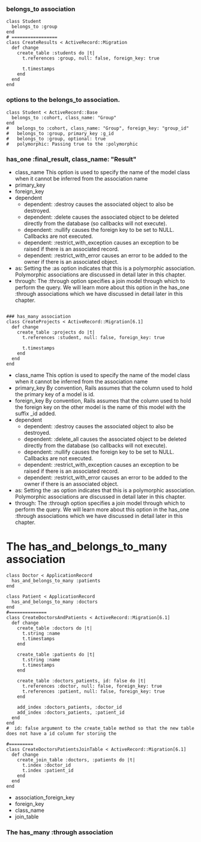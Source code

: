 ### belongs_to association

```
class Student
  belongs_to :group
end
# =================
class CreateResults < ActiveRecord::Migration
  def change
    create_table :students do |t|
      t.references :group, null: false, foreign_key: true

      t.timestamps
    end
  end
end
```

### options to the belongs_to association.

```
class Student < ActiveRecord::Base
  belongs_to :cohort, class_name: "Group"
end
#   belongs_to :cohort, class_name: "Group", foreign_key: "group_id"
#   belongs_to :group, primary_key :g_id
#   belongs_to :group, optional: true
#   polymorphic: Passing true to the :polymorphic
```

### has_one :final_result, class_name: "Result"

- class_name This option is used to specify the name of the model class when it
  cannot be inferred from the association name
- primary_key
- foreign_key
- dependent
  - dependent: :destroy causes the associated object to also be destroyed.
  - dependent: :delete causes the associated object to be deleted directly from
    the database (so callbacks will not execute).
  - dependent: :nullify causes the foreign key to be set to NULL. Callbacks are
    not executed.
  - dependent: :restrict_with_exception causes an exception to be raised if
    there is an associated record.
  - dependent: :restrict_with_error causes an error to be added to the owner if
    there is an associated object.
- as: Setting the :as option indicates that this is a polymorphic association.
  Polymorphic associations are discussed in detail later in this chapter.
- through: The :through option specifies a join model through which to perform
  the query. We will learn more about this option in the has_one :through
  associations which we have discussed in detail later in this chapter.

```

### has_many association
class CreateProjects < ActiveRecord::Migration[6.1]
  def change
    create_table :projects do |t|
      t.references :student, null: false, foreign_key: true

      t.timestamps
    end
  end
end

```

- class_name This option is used to specify the name of the model class when it
  cannot be inferred from the association name
- primary_key By convention, Rails assumes that the column used to hold the
  primary key of a model is id.
- foreign_key By convention, Rails assumes that the column used to hold the
  foreign key on the other model is the name of this model with the suffix \_id
  added.
- dependent
  - dependent: :destroy causes the associated object to also be destroyed.
  - dependent: :delete_all causes the associated object to be deleted directly
    from the database (so callbacks will not execute).
  - dependent: :nullify causes the foreign key to be set to NULL. Callbacks are
    not executed.
  - dependent: :restrict_with_exception causes an exception to be raised if
    there is an associated record.
  - dependent: :restrict_with_error causes an error to be added to the owner if
    there is an associated object.
- as: Setting the :as option indicates that this is a polymorphic association.
  Polymorphic associations are discussed in detail later in this chapter.
- through: The :through option specifies a join model through which to perform
  the query. We will learn more about this option in the has_one :through
  associations which we have discussed in detail later in this chapter.

# The has_and_belongs_to_many association

```
class Doctor < ApplicationRecord
  has_and_belongs_to_many :patients
end

class Patient < ApplicationRecord
  has_and_belongs_to_many :doctors
end
#==============
class CreateDoctorsAndPatients < ActiveRecord::Migration[6.1]
  def change
    create_table :doctors do |t|
      t.string :name
      t.timestamps
    end

    create_table :patients do |t|
      t.string :name
      t.timestamps
    end

    create_table :doctors_patients, id: false do |t|
      t.references :doctor, null: false, foreign_key: true
      t.references :patient, null: false, foreign_key: true
    end

    add_index :doctors_patients, :doctor_id
    add_index :doctors_patients, :patient_id
  end
end
#  id: false argument to the create_table method so that the new table does not have a id column for storing the

#=========
class CreateDoctorsPatientsJoinTable < ActiveRecord::Migration[6.1]
  def change
    create_join_table :doctors, :patients do |t|
      t.index :doctor_id
      t.index :patient_id
    end
  end
end

```

- association_foreign_key
- foreign_key
- class_name
- join_table

### The has_many :through association
